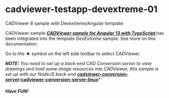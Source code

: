 # cadviewer-testapp-devextreme-01
 CADViewer 8 sample with Devextreme/Angular template
 
 
 CADViewer sample  ***[CADViewer sample for Angular 13 with TypeScript ](https://github.com/CADViewer/cadviewer-testapp-angular-v02)***  has been integrated into the template *DevExtreme* sample. See more on this documentation 
 
 Go to the ★ symbol on the left side toolbar to select CADViewer.
 
 ***NOTE:**  You need to set up a back-end CAD Conversion server to view drawings and load some image resources into CADViewer, this sample is set up with our NodeJS back-end ***[cadviewer-conversion-server](https://github.com/CADViewer/cadviewer-conversion-server)***/***[cadviewer-conversion-server-linux](https://github.com/CADViewer/cadviewer-conversion-server-linux)***
 
 ##### Have FUN!
